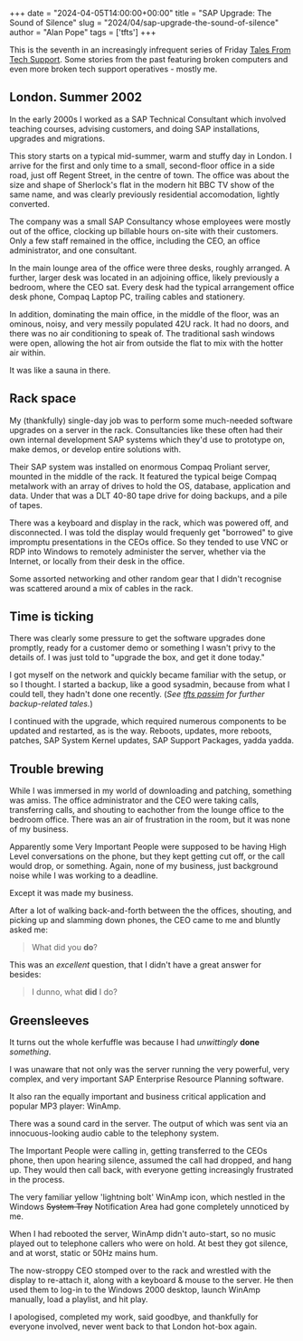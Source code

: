 +++
date = "2024-04-05T14:00:00+00:00"
title = "SAP Upgrade: The Sound of Silence"
slug = "2024/04/sap-upgrade-the-sound-of-silence"
author = "Alan Pope"
tags = ['tfts']
+++

This is the seventh in an increasingly infrequent series of Friday [Tales From Tech Support](/blog/tags/tfts/). Some stories from the past featuring broken computers and even more broken tech support operatives - mostly me.

## London. Summer 2002

In the early 2000s I worked as a SAP Technical Consultant which involved teaching courses, advising customers, and doing SAP installations, upgrades and migrations. 

This story starts on a typical mid-summer, warm and stuffy day in London. I arrive for the first and only time to a small, second-floor office in a side road, just off Regent Street, in the centre of town. The office was about the size and shape of Sherlock's flat in the modern hit BBC TV show of the same name, and was clearly previously residential accomodation, lightly converted.

The company was a small SAP Consultancy whose employees were mostly out of the office, clocking up billable hours on-site with their customers. Only a few staff remained in the office, including the CEO, an office administrator, and one consultant.

In the main lounge area of the office were three desks, roughly arranged. A further, larger desk was located in an adjoining office, likely previously a bedroom, where the CEO sat. Every desk had the typical arrangement office desk phone, Compaq Laptop PC, trailing cables and stationery.

In addition, dominating the main office, in the middle of the floor, was an ominous, noisy, and very messily populated 42U rack. It had no doors, and there was no air conditioning to speak of. The traditional sash windows were open, allowing the hot air from outside the flat to mix with the hotter air within. 

It was like a sauna in there.

## Rack space

My (thankfully) single-day job was to perform some much-needed software upgrades on a server in the rack. Consultancies like these often had their own internal development SAP systems which they'd use to prototype on, make demos, or develop entire solutions with. 

Their SAP system was installed on enormous Compaq Proliant server, mounted in the middle of the rack. It featured the typical beige Compaq metalwork with an array of drives to hold the OS, database, application and data. Under that was a DLT 40-80 tape drive for doing backups, and a pile of tapes.

There was a keyboard and display in the rack, which was powered off, and disconnected. I was told the display would frequenly get "borrowed" to give impromptu presentations in the CEOs office. So they tended to use VNC or RDP into Windows to remotely administer the server, whether via the Internet, or locally from their desk in the office.

Some assorted networking and other random gear that I didn't recognise was scattered around a mix of cables in the rack.

## Time is ticking

There was clearly some pressure to get the software upgrades done promptly, ready for a customer demo or something I wasn't privy to the details of. I was just told to "upgrade the box, and get it done today."

I got myself on the network and quickly became familiar with the setup, or so I thought. I started a backup, like a good sysadmin, because from what I could tell, they hadn't done one recently. (*See [tfts passim](/blog/tags/tfts/) for further backup-related tales.*)

I continued with the upgrade, which required numerous components to be updated and restarted, as is the way. Reboots, updates, more reboots, patches, SAP System Kernel updates, SAP Support Packages, yadda yadda. 

## Trouble brewing

While I was immersed in my world of downloading and patching, something was amiss. The office administrator and the CEO were taking calls, transferring calls, and shouting to eachother from the lounge office to the bedroom office. There was an air of frustration in the room, but it was none of my business.

Apparently some Very Important People were supposed to be having High Level conversations on the phone, but they kept getting cut off, or the call would drop, or something. Again, none of my business, just background noise while I was working to a deadline.

Except it was made my business.

After a lot of walking back-and-forth between the the offices, shouting, and picking up and slamming down phones, the CEO came to me and bluntly asked me:

> What did you **do**?

This was an *excellent* question, that I didn't have a great answer for besides:

> I dunno, what **did** I do?

## Greensleeves

It turns out the whole kerfuffle was because I had *unwittingly* **done** *something*.

I was unaware that not only was the server running the very powerful, very complex, and very important SAP Enterprise Resource Planning software. 

It also ran the equally important and business critical application and popular MP3 player: WinAmp.

There was a sound card in the server. The output of which was sent via an innocuous-looking audio cable to the telephony system. 

The Important People were calling in, getting transferred to the CEOs phone, then upon hearing silence, assumed the call had dropped, and hang up. They would then call back, with everyone getting increasingly frustrated in the process.

The very familiar yellow 'lightning bolt' WinAmp icon, which nestled in the Windows ~~System Tray~~ Notification Area had gone completely unnoticed by me. 

When I had rebooted the server, WinAmp didn't auto-start, so no music played out to telephone callers who were on hold. At best they got silence, and at worst, static or 50Hz mains hum.

The now-stroppy CEO stomped over to the rack and wrestled with the display to re-attach it, along with a keyboard & mouse to the server. He then used them to log-in to the Windows 2000 desktop, launch WinAmp manually, load a playlist, and hit play. 

I apologised, completed my work, said goodbye, and thankfully for everyone involved, never went back to that London hot-box again.
